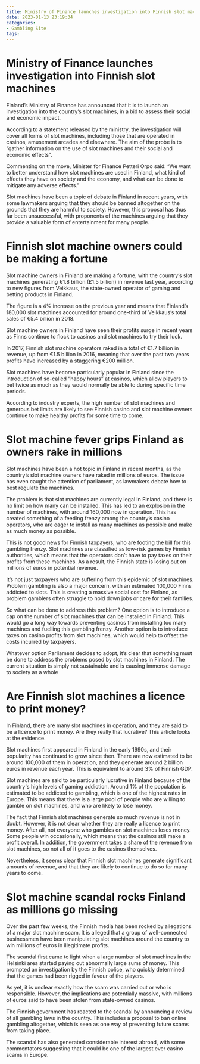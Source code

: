 ```yaml
---
title: Ministry of Finance launches investigation into Finnish slot machines
date: 2023-01-13 23:19:34
categories:
- Gambling Site
tags:
---
```



#  Ministry of Finance launches investigation into Finnish slot machines

Finland’s Ministry of Finance has announced that it is to launch an investigation into the country’s slot machines, in a bid to assess their social and economic impact.

According to a statement released by the ministry, the investigation will cover all forms of slot machines, including those that are operated in casinos, amusement arcades and elsewhere. The aim of the probe is to “gather information on the use of slot machines and their social and economic effects”.

Commenting on the move, Minister for Finance Petteri Orpo said: “We want to better understand how slot machines are used in Finland, what kind of effects they have on society and the economy, and what can be done to mitigate any adverse effects.”

Slot machines have been a topic of debate in Finland in recent years, with some lawmakers arguing that they should be banned altogether on the grounds that they are harmful to society. However, this proposal has thus far been unsuccessful, with proponents of the machines arguing that they provide a valuable form of entertainment for many people.

#  Finnish slot machine owners could be making a fortune

Slot machine owners in Finland are making a fortune, with the country’s slot machines generating €1.8 billion (£1.5 billion) in revenue last year, according to new figures from Veikkaus, the state-owned operator of gaming and betting products in Finland.

The figure is a 4% increase on the previous year and means that Finland’s 180,000 slot machines accounted for around one-third of Veikkaus’s total sales of €5.4 billion in 2018.

 Slot machine owners in Finland have seen their profits surge in recent years as Finns continue to flock to casinos and slot machines to try their luck.

In 2017, Finnish slot machine operators raked in a total of €1.7 billion in revenue, up from €1.5 billion in 2016, meaning that over the past two years profits have increased by a staggering €200 million.

Slot machines have become particularly popular in Finland since the introduction of so-called “happy hours” at casinos, which allow players to bet twice as much as they would normally be able to during specific time periods.

According to industry experts, the high number of slot machines and generous bet limits are likely to see Finnish casino and slot machine owners continue to make healthy profits for some time to come.

#  Slot machine fever grips Finland as owners rake in millions

Slot machines have been a hot topic in Finland in recent months, as the country’s slot machine owners have raked in millions of euros. The issue has even caught the attention of parliament, as lawmakers debate how to best regulate the machines.

The problem is that slot machines are currently legal in Finland, and there is no limit on how many can be installed. This has led to an explosion in the number of machines, with around 160,000 now in operation. This has created something of a feeding frenzy among the country’s casino operators, who are eager to install as many machines as possible and make as much money as possible.

This is not good news for Finnish taxpayers, who are footing the bill for this gambling frenzy. Slot machines are classified as low-risk games by Finnish authorities, which means that the operators don’t have to pay taxes on their profits from these machines. As a result, the Finnish state is losing out on millions of euros in potential revenue.

It’s not just taxpayers who are suffering from this epidemic of slot machines. Problem gambling is also a major concern, with an estimated 100,000 Finns addicted to slots. This is creating a massive social cost for Finland, as problem gamblers often struggle to hold down jobs or care for their families.

So what can be done to address this problem? One option is to introduce a cap on the number of slot machines that can be installed in Finland. This would go a long way towards preventing casinos from installing too many machines and fuelling this gambling frenzy. Another option is to introduce taxes on casino profits from slot machines, which would help to offset the costs incurred by taxpayers.

Whatever option Parliament decides to adopt, it’s clear that something must be done to address the problems posed by slot machines in Finland. The current situation is simply not sustainable and is causing immense damage to society as a whole

#  Are Finnish slot machines a licence to print money?

In Finland, there are many slot machines in operation, and they are said to be a licence to print money. Are they really that lucrative? This article looks at the evidence.

Slot machines first appeared in Finland in the early 1990s, and their popularity has continued to grow since then. There are now estimated to be around 100,000 of them in operation, and they generate around 2 billion euros in revenue each year. This is equivalent to around 3% of Finnish GDP.

Slot machines are said to be particularly lucrative in Finland because of the country's high levels of gaming addiction. Around 1% of the population is estimated to be addicted to gambling, which is one of the highest rates in Europe. This means that there is a large pool of people who are willing to gamble on slot machines, and who are likely to lose money.

The fact that Finnish slot machines generate so much revenue is not in doubt. However, it is not clear whether they are really a licence to print money. After all, not everyone who gambles on slot machines loses money. Some people win occasionally, which means that the casinos still make a profit overall. In addition, the government takes a share of the revenue from slot machines, so not all of it goes to the casinos themselves.

Nevertheless, it seems clear that Finnish slot machines generate significant amounts of revenue, and that they are likely to continue to do so for many years to come.

#  Slot machine scandal rocks Finland as millions go missing

Over the past few weeks, the Finnish media has been rocked by allegations of a major slot machine scam. It is alleged that a group of well-connected businessmen have been manipulating slot machines around the country to win millions of euros in illegitimate profits.

The scandal first came to light when a large number of slot machines in the Helsinki area started paying out abnormally large sums of money. This prompted an investigation by the Finnish police, who quickly determined that the games had been rigged in favour of the players.

As yet, it is unclear exactly how the scam was carried out or who is responsible. However, the implications are potentially massive, with millions of euros said to have been stolen from state-owned casinos.

The Finnish government has reacted to the scandal by announcing a review of all gambling laws in the country. This includes a proposal to ban online gambling altogether, which is seen as one way of preventing future scams from taking place.

The scandal has also generated considerable interest abroad, with some commentators suggesting that it could be one of the largest ever casino scams in Europe.